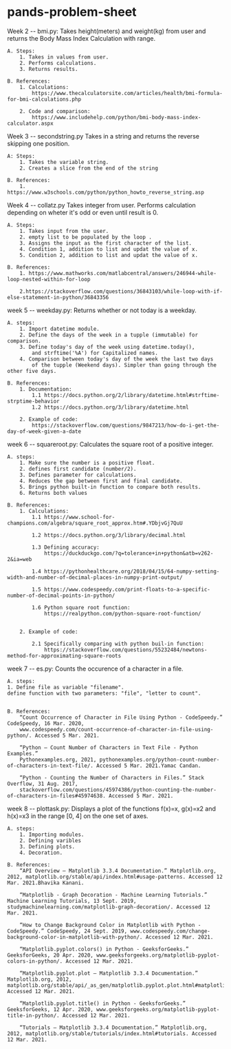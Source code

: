 # pands-problem-sheet

Week 2 -- bmi.py:
    Takes height(meters) and weight(kg) from user and returns the Body Mass Index Calculation with range.

    A. Steps:
        1. Takes in values from user.
        2. Performs calculations.
        3. Returns results.

    B. References:
        1. Calculations:
            https://www.thecalculatorsite.com/articles/health/bmi-formula-for-bmi-calculations.php

        2. Code and comparison:
            https://www.includehelp.com/python/bmi-body-mass-index-calculator.aspx



Week 3 -- secondstring.py
    Takes in a string and returns the reverse skipping one position.

    A: Steps:
        1. Takes the variable string.
        2. Creates a slice from the end of the string

    B. References:
        1. https://www.w3schools.com/python/python_howto_reverse_string.asp



Week 4 -- collatz.py
    Takes integer from user. Performs calculation depending on wheter it's odd or even until result is 0.

    A. Steps:
        1. Takes input from the user.
        2. empty list to be populated by the loop .
        3. Assigns the input as the first character of the list.
        4. Condition 1, addition to list and updat the value of x.
        5. Condition 2, addition to list and updat the value of x.

    B. References:
        1. https://www.mathworks.com/matlabcentral/answers/246944-while-loop-nested-within-for-loop

        2.https://stackoverflow.com/questions/36843103/while-loop-with-if-else-statement-in-python/36843356



week 5 -- weekday.py:
    Returns whether or not today is a weekday.

    A. steps: 
        1. Import datetime module.
        2. Define the days of the week in a tupple (immutable) for comparison.
        3. Define today's day of the week using datetime.today(), 
            and strftime('%A') for Capitalized names.
        4. Comparison between today's day of the week the last two days
            of the tupple (Weekend days). Simpler than going through the other five days.

    B. References:
        1. Documentation:
            1.1 https://docs.python.org/2/library/datetime.html#strftime-strptime-behavior
            1.2 https://docs.python.org/3/library/datetime.html
        
        2. Example of code:
            https://stackoverflow.com/questions/9847213/how-do-i-get-the-day-of-week-given-a-date



week 6 -- squareroot.py:
    Calculates the square root of a positive integer.

    A. steps:
        1. Make sure the number is a positive float.
        2. defines first candidate (number/2).
        3. Defines parameter for calculations.
        4. Reduces the gap between first and final candidate.
        5. Brings python built-in function to compare both results.
        6. Returns both values

    B. References:
        1. Calculations:
            1.1 https://www.school-for-champions.com/algebra/square_root_approx.htm#.YDbjvGj7QuU

            1.2 https://docs.python.org/3/library/decimal.html

            1.3 Defining accuracy: 
                https://duckduckgo.com/?q=tolerance+in+python&atb=v262-2&ia=web

            1.4 https://pythonhealthcare.org/2018/04/15/64-numpy-setting-width-and-number-of-decimal-places-in-numpy-print-output/

            1.5 https://www.codespeedy.com/print-floats-to-a-specific-number-of-decimal-points-in-python/

            1.6 Python square root function: 
                https://realpython.com/python-square-root-function/


        2. Example of code:

            2.1 Specifically comparing with python buil-in function:
                https://stackoverflow.com/questions/55232484/newtons-method-for-approximating-square-roots

week 7 -- es.py:
    Counts the occurence of a character in a file.

    A. steps:
    1. Define file as variable "filename".
    define function with two parameters: "file", "letter to count".

    
    B. References:
        “Count Occurrence of Character in File Using Python - CodeSpeedy.” CodeSpeedy, 16 Mar. 2020, 
        www.codespeedy.com/count-occurrence-of-character-in-file-using-python/. Accessed 5 Mar. 2021.

        “Python – Count Number of Characters in Text File - Python Examples.” 
        Pythonexamples.org, 2021, pythonexamples.org/python-count-number-of-characters-in-text-file/. Accessed 5 Mar. 2021.Yamac Candan. 

        “Python - Counting the Number of Characters in Files.” Stack Overflow, 31 Aug. 2017, 
        stackoverflow.com/questions/45974386/python-counting-the-number-of-characters-in-files#45974638. Accessed 5 Mar. 2021.

week 8 -- plottask.py:
    Displays a plot of the functions f(x)=x, g(x)=x2 and h(x)=x3 in the range [0, 4] on the one set of axes.

    A. steps:
        1. Importing modules.
        2. Defining varibles
        3. Defining plots.
        4. Decoration.
    
    B. References:
        “API Overview — Matplotlib 3.3.4 Documentation.” Matplotlib.org, 2012, matplotlib.org/stable/api/index.html#usage-patterns. Accessed 12 Mar. 2021.Bhavika Kanani. 

        “Matplotlib - Graph Decoration - Machine Learning Tutorials.” Machine Learning Tutorials, 13 Sept. 2019, studymachinelearning.com/matplotlib-graph-decoration/. Accessed 12 Mar. 2021.

        “How to Change Background Color in Matplotlib with Python - CodeSpeedy.” CodeSpeedy, 24 Sept. 2019, www.codespeedy.com/change-background-color-in-matplotlib-with-python/. Accessed 12 Mar. 2021.

        “Matplotlib.pyplot.colors() in Python - GeeksforGeeks.” GeeksforGeeks, 20 Apr. 2020, www.geeksforgeeks.org/matplotlib-pyplot-colors-in-python/. Accessed 12 Mar. 2021.

        “Matplotlib.pyplot.plot — Matplotlib 3.3.4 Documentation.” Matplotlib.org, 2012, matplotlib.org/stable/api/_as_gen/matplotlib.pyplot.plot.html#matplotlib.pyplot.plot. Accessed 12 Mar. 2021.

        “Matplotlib.pyplot.title() in Python - GeeksforGeeks.” GeeksforGeeks, 12 Apr. 2020, www.geeksforgeeks.org/matplotlib-pyplot-title-in-python/. Accessed 12 Mar. 2021.

        “Tutorials — Matplotlib 3.3.4 Documentation.” Matplotlib.org, 2012, matplotlib.org/stable/tutorials/index.html#tutorials. Accessed 12 Mar. 2021.